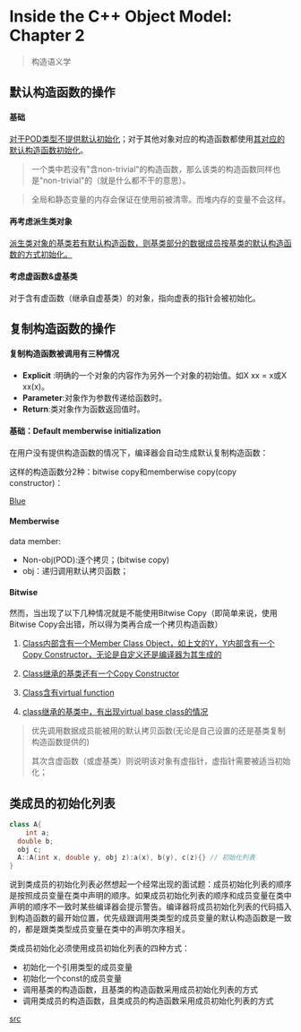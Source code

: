 # Inside the C++ Object Model: Chapter 2

> 构造语义学

## 默认构造函数的操作

#### 基础

<u>对于POD类型不提供默认初始化</u>；对于其他对象对应的构造函数都使用<u>其对应的默认构造函数初始化</u>。

> 一个类中若没有"含non-trivial"的构造函数，那么该类的构造函数同样也是"non-trivial"的（就是什么都不干的意思）。

> 全局和静态变量的内存会保证在使用前被清零。而堆内存的变量不会这样。

#### 再考虑派生类对象

<u>派生类对象的基类若有默认构造函数，则基类部分的数据成员按基类的默认构造函数的方式初始化。</u>

#### 考虑虚函数&虚基类

对于含有虚函数（继承自虚基类）的对象，指向虚表的指针会被初始化。

## 复制构造函数的操作

#### 复制构造函数被调用有三种情况

- **Explicit** :明确的一个对象的内容作为另外一个对象的初始值。如X xx = x或X xx(x)。
- **Parameter**:对象作为参数传递给函数时。
- **Return**:类对象作为函数返回值时。

#### 基础：Default memberwise initialization

在用户没有提供构造函数的情况下，编译器会自动生成默认复制构造函数：

这样的构造函数分2种：bitwise copy和memberwise copy(copy constructor)：

[Blue](https://www.zhihu.com/question/30856753)

#### Memberwise

data member:

- Non-obj(POD):逐个拷贝；(bitwise copy)
- obj：递归调用默认拷贝函数；

#### Bitwise

然而，当出现了以下几种情况就是不能使用Bitwise Copy（即简单来说，使用Bitwise Copy会出错，所以得为类再合成一个拷贝构造函数）

1. <u>Class内部含有一个Member Class Object，如上文的Y，Y内部含有一个Copy Constructor，无论是自定义还是编译器为其生成的</u>

2. <u>Class继承的基类还有一个Copy Constructor</u>

3. <u>Class含有virtual function</u>

4. <u>class继承的基类中，有出现virtual base class的情况</u>

> 优先调用数据成员能被用的默认拷贝函数(无论是自己设置的还是基类复制构造函数提供的)
>
> 其次含虚函数（或虚基类）则说明该对象有虚指针，虚指针需要被适当初始化；

## 类成员的初始化列表

```c++
class A{
	int a;
  double b;
  obj c;
  A::A(int x, double y, obj z):a(x), b(y), c(z){} // 初始化列表
}
```

说到类成员的初始化列表必然想起一个经常出现的面试题：成员初始化列表的顺序是按照成员变量在类中声明的顺序。如果成员初始化列表的顺序和成员变量在类中声明的顺序不一致时某些编译器会提示警告。编译器将成员初始化列表的代码插入到构造函数的最开始位置，优先级跟调用类类型的成员变量的默认构造函数是一致的，都是跟类类型成员变量在类中的声明次序相关。

类成员初始化必须使用成员初始化列表的四种方式：

- 初始化一个引用类型的成员变量
- 初始化一个const的成员变量
- 调用基类的构造函数，且基类的构造函数采用成员初始化列表的方式
- 调用类成员的构造函数，且类成员的构造函数采用成员初始化列表的方式

[src](http://kuring.me/post/inside_the_c++_object_model_chapter_2/)